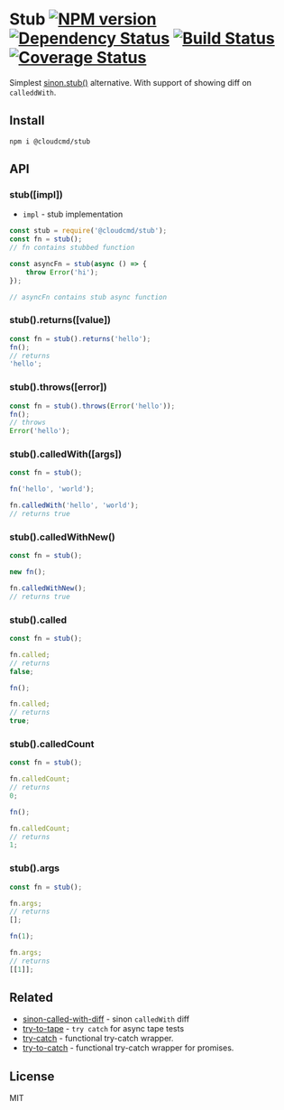 # Stub [![NPM version][NPMIMGURL]][NPMURL] [![Dependency Status][DependencyStatusIMGURL]][DependencyStatusURL] [![Build Status][BuildStatusIMGURL]][BuildStatusURL] [![Coverage Status][CoverageIMGURL]][CoverageURL]

[NPMIMGURL]: https://img.shields.io/npm/v/@cloudcmd/stub.svg?style=flat&longCache=true
[BuildStatusIMGURL]: https://img.shields.io/travis/cloudcmd/stub/master.svg?style=flat&longCache=true
[DependencyStatusIMGURL]: https://img.shields.io/david/cloudcmd/stub.svg?style=flat&longCache=true
[NPMURL]: https://npmjs.org/package/@cloudcmd/stub "npm"
[BuildStatusURL]: https://travis-ci.org/cloudcmd/stub "Build Status"
[DependencyStatusURL]: https://david-dm.org/cloudcmd/stub "Dependency Status"
[CoverageURL]: https://coveralls.io/github/cloudcmd/stub?branch=master
[CoverageIMGURL]: https://coveralls.io/repos/cloudcmd/stub/badge.svg?branch=master&service=github

Simplest [sinon.stub()](https://sinonjs.org/) alternative. With support of showing diff on `calleddWith`.

## Install

```
npm i @cloudcmd/stub
```

## API

### stub([impl])

- `impl` - stub implementation

```js
const stub = require('@cloudcmd/stub');
const fn = stub();
// fn contains stubbed function

const asyncFn = stub(async () => {
    throw Error('hi');
});

// asyncFn contains stub async function
```

### stub().returns([value])

```js
const fn = stub().returns('hello');
fn();
// returns
'hello';
```

### stub().throws([error])

```js
const fn = stub().throws(Error('hello'));
fn();
// throws
Error('hello');
```

### stub().calledWith([args])

```js
const fn = stub();

fn('hello', 'world');

fn.calledWith('hello', 'world');
// returns true
```

### stub().calledWithNew()

```js
const fn = stub();

new fn();

fn.calledWithNew();
// returns true
```

### stub().called

```js
const fn = stub();

fn.called;
// returns
false;

fn();

fn.called;
// returns
true;
```

### stub().calledCount

```js
const fn = stub();

fn.calledCount;
// returns
0;

fn();

fn.calledCount;
// returns
1;
```

### stub().args

```js
const fn = stub();

fn.args;
// returns
[];

fn(1);

fn.args;
// returns
[[1]];
```

## Related

- [sinon-called-with-diff](https://github.com/coderaiser/sinon-called-with-diff) - sinon `calledWith` diff
- [try-to-tape](https://github.com/coderaiser/try-to-tape) - `try catch` for async tape tests
- [try-catch](https://github.com/coderaiser/try-catch "TryCatch") - functional try-catch wrapper.
- [try-to-catch](https://github.com/coderaiser/try-to-catch "TryToCatch") - functional try-catch wrapper for promises.

## License

MIT
